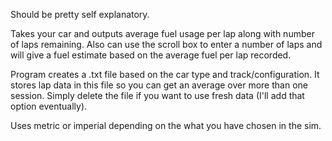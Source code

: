 Should be pretty self explanatory. 

Takes your car and outputs average fuel usage per lap along with 
number of laps remaining. Also can use the scroll box to enter a 
number of laps and will give a fuel estimate based on the average
fuel per lap recorded. 

Program creates a .txt file based on the car type and track/configuration.
It stores lap data in this file so you can get an average over more 
than one session. Simply delete the file if you want to use fresh data
(I'll add that option eventually). 

Uses metric or imperial depending on the what you have chosen in 
the sim. 